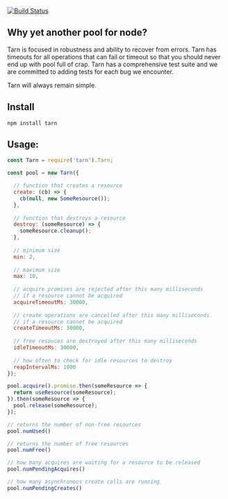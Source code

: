 [![Build Status](https://travis-ci.org/Vincit/tarn.js.svg?branch=master)](https://travis-ci.org/Vincit/tarn.js)

## Why yet another pool for node?

Tarn is focused in robustness and ability to recover from errors. Tarn has timeouts for all operations
that can fail or timeout so that you should never end up with pool full of crap. Tarn has a comprehensive
test suite and we are committed to adding tests for each bug we encounter.

Tarn will always remain simple.

## Install

```
npm install tarn
```

## Usage:

```js
const Tarn = require('tarn').Tarn;

const pool = new Tarn({

  // function that creates a resource
  create: (cb) => {
    cb(null, new SomeResource());
  },
  
  // function that destroys a resource
  destroy: (someResource) => {
    someResource.cleanup();
  },
  
  // minimum size
  min: 2,
  
  // maximum size
  max: 10,
  
  // acquire promises are rejected after this many milliseconds
  // if a resource cannot be acquired
  acquireTimeoutMs: 30000,
  
  // create operations are cancelled after this many milliseconds
  // if a resource cannot be acquired
  createTimeoutMs: 30000,
  
  // free resouces are destroyed after this many milliseconds
  idleTimeoutMs: 30000,
  
  // how often to check for idle resources to destroy
  reapIntervalMs: 1000
});

pool.acquire().promise.then(someResource => {
  return useResource(someResource);
}).then(someResource => {
  pool.release(someResource);
});

// returns the number of non-free resources
pool.numUsed()

// returns the number of free resources
pool.numFree()

// how many acquires are waiting for a resource to be released
pool.numPendingAcquires()

// how many asynchronous create calls are running
pool.numPendingCreates()
```
